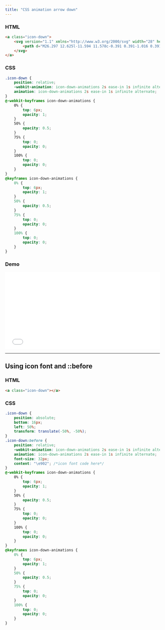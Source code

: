 ```yaml
---
title: "CSS animation arrow down"
---
```


### HTML

```html
<a class="icon-down">
    <svg version="1.1" xmlns="http://www.w3.org/2000/svg" width="28" height="28" viewBox="0 0 28 28">
        <path d="M26.297 12.625l-11.594 11.578c-0.391 0.391-1.016 0.391-1.406 0l-11.594-11.578c-0.391-0.391-0.391-1.031 0-1.422l2.594-2.578c0.391-0.391 1.016-0.391 1.406 0l8.297 8.297 8.297-8.297c0.391-0.391 1.016-0.391 1.406 0l2.594 2.578c0.391 0.391 0.391 1.031 0 1.422z"></path>
    </svg>
</a>
```

<!-- more -->

### CSS

```css
.icon-down {
    position: relative;
    -webkit-animation: icon-down-animations 2s ease-in 1s infinite alternate;
    animation: icon-down-animations 2s ease-in 1s infinite alternate;
}
@-webkit-keyframes icon-down-animations {
    0% {
        top: 6px;
        opacity: 1;
    }
    50% {
        opacity: 0.5;
    }
    75% {
        top: 0;
        opacity: 0;
    }
    100% {
        top: 0;
        opacity: 0;
    }
}
@keyframes icon-down-animations {
    0% {
        top: 6px;
        opacity: 1;
    }
    50% {
        opacity: 0.5;
    }
    75% {
        top: 0;
        opacity: 0;
    }
    100% {
        top: 0;
        opacity: 0;
    }
}
```

### Demo

<iframe height='250' scrolling='no' title='CSS animation arrow down' src='//codepen.io/lcrccr/embed/preview/WzLaEN/?height=250&theme-id=33119&default-tab=result&embed-version=2' frameborder='no' allowtransparency='true' allowfullscreen='true' style='width: 100%;'>See the Pen <a href='https://codepen.io/lcrccr/pen/WzLaEN/'>CSS animation arrow down</a> by Leslie Lai (<a href='https://codepen.io/lcrccr'>@lcrccr</a>) on <a href='https://codepen.io'>CodePen</a>.
</iframe>

---

## Using icon font and ::before

### HTML

```html
<a class="icon-down"></a>
``` 

### CSS

```css
.icon-down {
    position: absolute;
    bottom: 16px;
    left: 50%;
    transform: translate(-50%, -50%);
}
.icon-down:before {
    position: relative;
    -webkit-animation: icon-down-animations 2s ease-in 1s infinite alternate;
    animation: icon-down-animations 2s ease-in 1s infinite alternate;
    font-size: 32px;
    content: "\e902"; /*icon font code here*/
}
@-webkit-keyframes icon-down-animations {
    0% {
        top: 6px;
        opacity: 1;
    }
    50% {
        opacity: 0.5;
    }
    75% {
        top: 0;
        opacity: 0;
    }
    100% {
        top: 0;
        opacity: 0;
    }
}
@keyframes icon-down-animations {
    0% {
        top: 6px;
        opacity: 1;
    }
    50% {
        opacity: 0.5;
    }
    75% {
        top: 0;
        opacity: 0;
    }
    100% {
        top: 0;
        opacity: 0;
    }
}
```